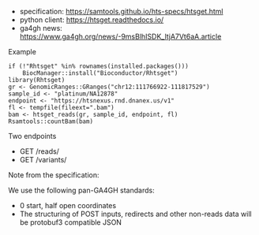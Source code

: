 - specification: https://samtools.github.io/hts-specs/htsget.html
- python client: https://htsget.readthedocs.io/
- ga4gh news: https://www.ga4gh.org/news/-9msBlhISDK_ltjA7Vt6aA.article

Example

```
if (!"Rhtsget" %in% rownames(installed.packages()))
    BiocManager::install("Bioconductor/Rhtsget")
library(Rhtsget)
gr <- GenomicRanges::GRanges("chr12:111766922-111817529")
sample_id <- "platinum/NA12878"
endpoint <- "https://htsnexus.rnd.dnanex.us/v1"
fl <- tempfile(fileext=".bam")
bam <- htsget_reads(gr, sample_id, endpoint, fl)
Rsamtools::countBam(bam)
```

Two endpoints

- GET /reads/<id>
- GET /variants/<id>

Note from the specification: 

We use the following pan-GA4GH standards:
- 0 start, half open coordinates
- The structuring of POST inputs, redirects and other non-reads data will be protobuf3 compatible JSON
